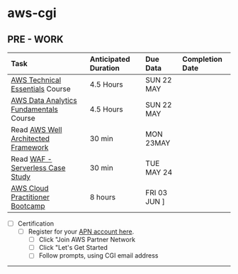 # aws-cgi

## PRE - WORK

| Task                                                                                                                                                     | Anticipated Duration | Due Data     | Completion Date |
| :------------------------------------------------------------------------------------------------------------------------------------------------------- | :------------------- | :----------- | :-------------- |
| [AWS Technical Essentials](https://explore.skillbuilder.aws/learn/course/external/view/elearning/1851/aws-technical-essentials) Course                   | 4.5 Hours            | SUN 22 MAY   |                 |
| [AWS Data Analytics Fundamentals](https://explore.skillbuilder.aws/learn/course/external/view/elearning/44/data-analytics-fundamentals) Course           | 4.5 Hours            | SUN 22 MAY   |                 |
| Read [AWS Well Architected Framework](https://aws.amazon.com/blogs/apn/the-5-pillars-of-the-aws-well-architected-framework/)                             | 30 min               | MON 23MAY    |                 |
| Read [WAF - Serverless Case Study](https://docs.aws.amazon.com/wellarchitected/latest/serverless-applications-lens/welcome.html?did=wp_card&trk=wp_card) | 30 min               | TUE MAY 24   |                 |
| [AWS Cloud Practitioner Bootcamp](https://share.percipio.com/cd/vOscGbTlk)                                                                               | 8 hours              | FRI 03 JUN ] |                 |

- [ ] Certification
  - [ ] Register for your [APN account here](https://partnercentral.awspartner.com/apex/Home?sfdc.tabName=01r0L00000026eW). 
    - [ ] Click "Join AWS Partner Network
    - [ ] Click "Let's Get Started
    - [ ] Follow prompts, using CGI email address

---

